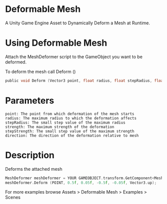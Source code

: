 # Deformable Mesh
A Unity Game Engine Asset to Dynamically Deform a Mesh at Runtime.

# Using Deformable Mesh

Attach the MeshDeformer script to the GameObject you want to be deformed.

To deform the mesh call Deform ()
```C Sharp
public void Deform (Vector3 point, float radius, float stepRadius, float strength, float stepStrength, Vector3 direction);
```
# Parameters
    point: The point from which deformation of the mesh starts
    radius: The maximum radius to which the deformation affects
    stepRadius: The small step value of the maximum radius
    strength: The maximum strength of the deformation
    stepStrength: The small step value of the maximum strength
    direction: The direction of the deformation relative to mesh
    
# Description
  Deforms the attached mesh
```C Sharp
MeshDeformer meshDeformer = YOUR GAMEOBJECT.transform.GetComponent<MeshDeformer> ();
meshDeformer.Deform (POINT, 0.5f, 0.05f, -0.5f, -0.05f, Vector3.up);
```

For more examples browse Assets > Deformable Mesh > Examples > Scenes
